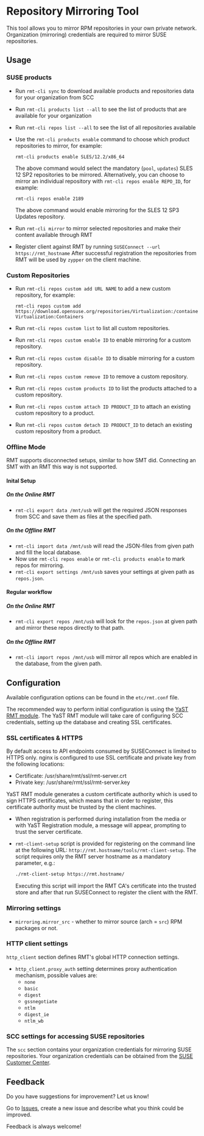 # Repository Mirroring Tool

This tool allows you to mirror RPM repositories in your own private network.
Organization (mirroring) credentials are required to mirror SUSE repositories.

## Usage

### SUSE products

* Run `rmt-cli sync` to download available products and repositories data for your organization from SCC
* Run `rmt-cli products list --all` to see the list of products that are available for your organization
* Run `rmt-cli repos list --all` to see the list of all repositories available
* Use the `rmt-cli products enable` command to choose which product repositories to mirror, for example:

  ```
  rmt-cli products enable SLES/12.2/x86_64
  ```

  The above command would select the mandatory (`pool`, `updates`) SLES 12 SP2 repositories to be mirrored.
  Alternatively, you can choose to mirror an individual repository with `rmt-cli repos enable REPO_ID`, for example:

  ```
  rmt-cli repos enable 2189
  ```

  The above command would enable mirroring for the SLES 12 SP3 Updates repository.
* Run `rmt-cli mirror` to mirror selected repositories and make their content available through RMT
* Register client against RMT by running `SUSEConnect --url https://rmt_hostname`
  After successful registration the repositories from RMT will be used by `zypper` on the client machine.

### Custom Repositories

* Run `rmt-cli repos custom add URL NAME` to add a new custom repository, for example:

  ```
  rmt-cli repos custom add https://download.opensuse.org/repositories/Virtualization:/containers/SLE_12_SP3/ Virtualization:Containers
  ```

* Run `rmt-cli repos custom list` to list all custom repositories.
* Run `rmt-cli repos custom enable ID` to enable mirroring for a custom repository.
* Run `rmt-cli repos custom disable ID` to disable mirroring for a custom repository.
* Run `rmt-cli repos custom remove ID` to remove a custom repository.
* Run `rmt-cli repos custom products ID` to list the products attached to a custom repository.
* Run `rmt-cli repos custom attach ID PRODUCT_ID` to attach an existing custom repository to a product.
* Run `rmt-cli repos custom detach ID PRODUCT_ID` to detach an existing custom repository from a product.

### Offline Mode

RMT supports disconnected setups, similar to how SMT did.
Connecting an SMT with an RMT this way is not supported.

#### Inital Setup

##### On the Online RMT

- `rmt-cli export data /mnt/usb` will get the required JSON responses from SCC and save them as files at the specified path.

##### On the Offline RMT

- `rmt-cli import data /mnt/usb` will read the JSON-files from given path and fill the local database.
- Now use `rmt-cli repos enable` or `rmt-cli products enable` to mark repos for mirroring.
- `rmt-cli export settings /mnt/usb` saves your settings at given path as `repos.json`.

#### Regular workflow

##### On the Online RMT

- `rmt-cli export repos /mnt/usb` will look for the `repos.json` at given path and mirror these repos directly to that path.

##### On the Offline RMT

- `rmt-cli import repos /mnt/usb` will mirror all repos which are enabled in the database, from the given path.

## Configuration

Available configuration options can be found in the `etc/rmt.conf` file.

The recommended way to perform initial configuration is using the [YaST RMT module](https://github.com/SUSE/yast2-rmt).
The YaST RMT module will take care of configuring SCC credentials, setting up the database and creating SSL certificates.

### SSL certificates & HTTPS

By default access to API endpoints consumed by SUSEConnect is limited to HTTPS only.
nginx is configured to use SSL certificate and private key from the following locations:

* Certificate: /usr/share/rmt/ssl/rmt-server.crt
* Private key: /usr/share/rmt/ssl/rmt-server.key

YaST RMT module generates a custom certificate authority which is used to sign HTTPS certificates, which means that in order to register, this certificate authority must be trusted by the client machines.

* When registration is performed during installation from the media or with YaST Registration module, a message will appear, prompting to trust the server certificate.

* `rmt-client-setup` script is provided for registering on the command line at the following URL: `http://rmt.hostname/tools/rmt-client-setup`.
The script requires only the RMT server hostname as a mandatory parameter, e.g.:

    ```bash
    ./rmt-client-setup https://rmt.hostname/
    ```

    Executing this script will import the RMT CA's certificate into the trusted store and after that run SUSEConnect to register the client with the RMT.

### Mirroring settings

- `mirroring.mirror_src` - whether to mirror source (arch = `src`) RPM packages or not.

### HTTP client settings

`http_client` section defines RMT's global HTTP connection settings.

- `http_client.proxy_auth` setting determines proxy authentication mechanism, possible values are:
    * `none`
    * `basic`
    * `digest`
    * `gssnegotiate`
    * `ntlm`
    * `digest_ie`
    * `ntlm_wb`

### SCC settings for accessing SUSE repositories

The `scc` section contains your organization credentials for mirroring SUSE repositories.
Your organization credentials can be obtained from the [SUSE Customer Center](https://scc.suse.com/organization).

## Feedback

Do you have suggestions for improvement? Let us know!

Go to [Issues](https://github.com/SUSE/rmt/issues/new), create a new issue and describe what you think could be improved.

Feedback is always welcome!
